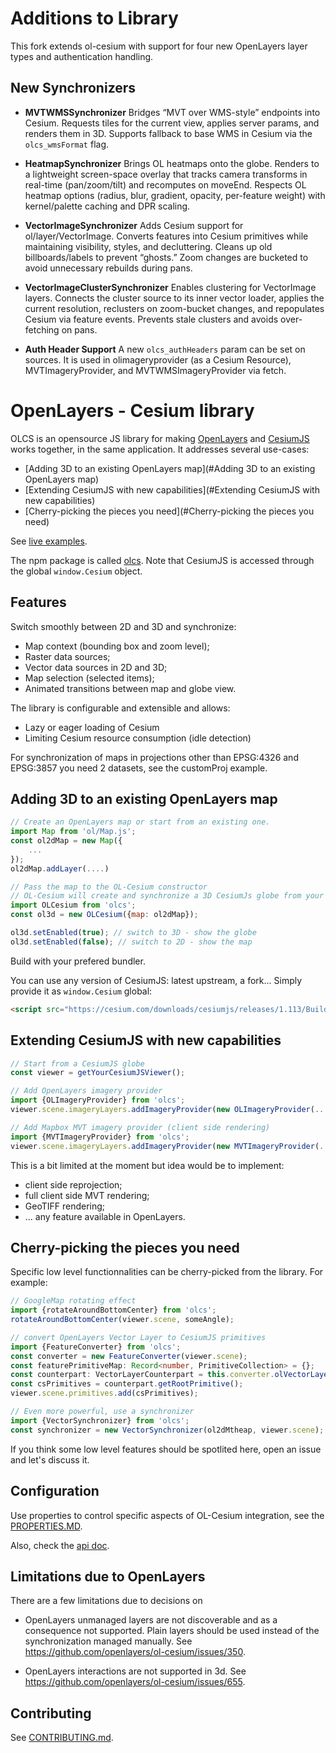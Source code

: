 # Additions to Library

This fork extends ol-cesium with support for four new OpenLayers layer types and authentication handling.

## New Synchronizers

- **MVTWMSSynchronizer**
Bridges “MVT over WMS-style” endpoints into Cesium. Requests tiles for the current view, applies server params, and renders them in 3D. Supports fallback to base WMS in Cesium via the ```olcs_wmsFormat``` flag.

- **HeatmapSynchronizer**
Brings OL heatmaps onto the globe. Renders to a lightweight screen-space overlay that tracks camera transforms in real-time (pan/zoom/tilt) and recomputes on moveEnd. Respects OL heatmap options (radius, blur, gradient, opacity, per-feature weight) with kernel/palette caching and DPR scaling.

- **VectorImageSynchronizer**
Adds Cesium support for ol/layer/VectorImage. Converts features into Cesium primitives while maintaining visibility, styles, and decluttering. Cleans up old billboards/labels to prevent “ghosts.” Zoom changes are bucketed to avoid unnecessary rebuilds during pans.

- **VectorImageClusterSynchronizer**
Enables clustering for VectorImage layers. Connects the cluster source to its inner vector loader, applies the current resolution, reclusters on zoom-bucket changes, and repopulates Cesium via feature events. Prevents stale clusters and avoids over-fetching on pans.

- **Auth Header Support**
A new ```olcs_authHeaders``` param can be set on sources. It is used in olimageryprovider (as a Cesium Resource), MVTImageryProvider, and MVTWMSImageryProvider via fetch.

# OpenLayers - Cesium library

OLCS is an opensource JS library for making [OpenLayers](https://openlayers.org/) and [CesiumJS](https://cesium.com/platform/cesiumjs/) works together, in the same application.
It addresses several use-cases:

- [Adding 3D to an existing OpenLayers map](#Adding 3D to an existing OpenLayers map)
- [Extending CesiumJS with new capabilities](#Extending CesiumJS with new capabilities)
- [Cherry-picking the pieces you need](#Cherry-picking the pieces you need)

See [live examples](https://openlayers.org/ol-cesium/examples/).

The npm package is called [olcs](https://www.npmjs.com/package/olcs).
Note that CesiumJS is accessed through the global `window.Cesium` object.

## Features

Switch smoothly between 2D and 3D and synchronize:

- Map context (bounding box and zoom level);
- Raster data sources;
- Vector data sources in 2D and 3D;
- Map selection (selected items);
- Animated transitions between map and globe view.

The library is configurable and extensible and allows:

- Lazy or eager loading of Cesium
- Limiting Cesium resource consumption (idle detection)

For synchronization of maps in projections other than EPSG:4326 and EPSG:3857 you need 2 datasets, see the customProj example.

## Adding 3D to an existing OpenLayers map

```js
// Create an OpenLayers map or start from an existing one.
import Map from 'ol/Map.js';
const ol2dMap = new Map({
    ...
});
ol2dMap.addLayer(....)
```

```js
// Pass the map to the OL-Cesium constructor
// OL-Cesium will create and synchronize a 3D CesiumJs globe from your layers and data.
import OLCesium from 'olcs';
const ol3d = new OLCesium({map: ol2dMap});
```

```js
ol3d.setEnabled(true); // switch to 3D - show the globe
ol3d.setEnabled(false); // switch to 2D - show the map
```

Build with your prefered bundler.

You can use any version of CesiumJS: latest upstream, a fork...
Simply provide it as `window.Cesium` global:

```html
<script src="https://cesium.com/downloads/cesiumjs/releases/1.113/Build/Cesium/Cesium.js"></script>
```

## Extending CesiumJS with new capabilities

```js
// Start from a CesiumJS globe
const viewer = getYourCesiumJSViewer();

// Add OpenLayers imagery provider
import {OLImageryProvider} from 'olcs';
viewer.scene.imageryLayers.addImageryProvider(new OLImageryProvider(...));

// Add Mapbox MVT imagery provider (client side rendering)
import {MVTImageryProvider} from 'olcs';
viewer.scene.imageryLayers.addImageryProvider(new MVTImageryProvider(...));
```

This is a bit limited at the moment but idea would be to implement:

- client side reprojection;
- full client side MVT rendering;
- GeoTIFF rendering;
- ... any feature available in OpenLayers.

## Cherry-picking the pieces you need

Specific low level functionnalities can be cherry-picked from the library.
For example:

```js
// GoogleMap rotating effect
import {rotateAroundBottomCenter} from 'olcs';
rotateAroundBottomCenter(viewer.scene, someAngle);
```

```ts
// convert OpenLayers Vector Layer to CesiumJS primitives
import {FeatureConverter} from 'olcs';
const converter = new FeatureConverter(viewer.scene);
const featurePrimitiveMap: Record<number, PrimitiveCollection> = {};
const counterpart: VectorLayerCounterpart = this.converter.olVectorLayerToCesium(olLayer, view, featurePrimitiveMap);
const csPrimitives = counterpart.getRootPrimitive();
viewer.scene.primitives.add(csPrimitives);
```

```js
// Even more powerful, use a synchronizer
import {VectorSynchronizer} from 'olcs';
const synchronizer = new VectorSynchronizer(ol2dMtheap, viewer.scene);
```

If you think some low level features should be spotlited here, open an issue and let's discuss it.

## Configuration

Use properties to control specific aspects of OL-Cesium integration, see the [PROPERTIES.MD](https://github.com/openlayers/ol-cesium/blob/master/PROPERTIES.md).

Also, check the [api doc](https://openlayers.org/ol-cesium/apidoc/).

## Limitations due to OpenLayers

There are a few limitations due to decisions on

- OpenLayers unmanaged layers are not discoverable and as a consequence not
supported. Plain layers should be used instead of the synchronization managed
manually. See https://github.com/openlayers/ol-cesium/issues/350.

- OpenLayers interactions are not supported in 3d. See https://github.com/openlayers/ol-cesium/issues/655.

## Contributing

See [CONTRIBUTING.md](./CONTRIBUTING.md).
